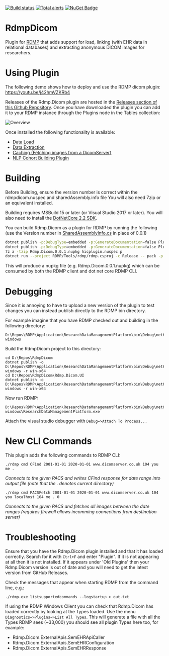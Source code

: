 [![Build status](https://github.com/SMI/RdmpDicom/actions/workflows/dotnet-core.yml/badge.svg)](https://github.com/SMI/RdmpDicom/actions/workflows/dotnet-core.yml) [![Total alerts](https://img.shields.io/lgtm/alerts/g/SMI/RdmpDicom.svg?logo=lgtm&logoWidth=18)](https://lgtm.com/projects/g/SMI/RdmpDicom/alerts/) [![NuGet Badge](https://buildstats.info/nuget/HIC.RDMP.Dicom)](https://buildstats.info/nuget/HIC.RDMP.Dicom)

# RdmpDicom
Plugin for [RDMP](https://github.com/HicServices/RDMP) that adds support for load, linking (with EHR data in relational databases) and extracting anonymous DICOM images for researchers.


# Using Plugin

The following demo shows how to deploy and use the RDMP dicom plugin:
https://youtu.be/j42hmVZKRb4

Releases of the Rdmp.Dicom plugin are hosted in the [Releases section of this Github Repository](https://github.com/SMI/RdmpDicom/releases).  Once you have downloaded the plugin you can add it to your RDMP instance through the Plugins node in the Tables collection:

![Overview](./Documentation/Images/AddPlugin.png)

Once installed the following functionality is available:

- [Data Load](./Documentation/DataLoad.md)
- [Data Extraction](./Documentation/DataExtraction.md)
- [Caching (Fetching images from a DicomServer)](./Documentation/Caching.md)
- [NLP Cohort Building Plugin](./Documentation/NlpPlugin.md)

# Building
Before Building, ensure the version number is correct within the rdmpdicom.nuspec and sharedAssembly.info file
You will also need 7zip or an equivalent installed.

Building requires MSBuild 15 or later (or Visual Studio 2017 or later).  You will also need to install the [DotNetCore 2.2 SDK](https://dotnet.microsoft.com/download).

You can build Rdmp.Dicom as a plugin for RDMP by running the following (use the Version number in [SharedAssemblyInfo.cs](SharedAssemblyInfo.cs) in place of 0.0.1)

```bash
dotnet publish -p:DebugType=embedded -p:GenerateDocumentation=false Plugin/windows/windows.csproj -c Release -o p/windows
dotnet publish -p:DebugType=embedded -p:GenerateDocumentation=false Plugin/main/main.csproj -c Release -o p/main
7z a -tzip Rdmp.Dicom.0.0.1.nupkg hicplugin.nuspec p
dotnet run --project RDMP/Tools/rdmp/rdmp.csproj -c Release -- pack -p --file Rdmp.Dicom.0.0.1.nupkg --dir yaml
```

This will produce a nupkg file (e.g. Rdmp.Dicom.0.0.1.nupkg) which can be consumed by both the RDMP client and dot net core RDMP CLI.

# Debugging
Since it is annoying to have to upload a new version of the plugin to test changes you can instead publish directly to the RDMP bin directory.

For example imagine that you have RDMP checked out and building in the following directory:
```
D:\Repos\RDMP\Application\ResearchDataManagementPlatform\bin\Debug\net6.0-windows
```

Build the RdmpDicom project to this directory:

```
cd D:\Repos\RdmpDicom
dotnet publish -o D:\Repos\RDMP\Application\ResearchDataManagementPlatform\bin\Debug\net6.0-windows -r win-x64
cd D:\Repos\RdmpDicom\Rdmp.Dicom.UI
dotnet publish -o D:\Repos\RDMP\Application\ResearchDataManagementPlatform\bin\Debug\net6.0-windows -r win-x64
```

Now run RDMP:
```
D:\Repos\RDMP\Application\ResearchDataManagementPlatform\bin\Debug\net6.0-windows\ResearchDataManagementPlatform.exe
```

Attach the visual studio debugger with `Debug=>Attach To Process...`



# New CLI Commands

This plugin adds the following commands to RDMP CLI:

```
./rdmp cmd CFind 2001-01-01 2020-01-01 www.dicomserver.co.uk 104 you me .
```
_Connects to the given PACS and writes CFind response for date range into output file (note that the . denotes current directory)_


```
./rdmp cmd PACSFetch 2001-01-01 2020-01-01 www.dicomserver.co.uk 104 you localhost 104 me . 0
```
_Connects to the given PACS and fetches all images between the date ranges (requires firewall allows incomming connections from destination server)_

# Troubleshooting
Ensure that you have the Rdmp.Dicom plugin installed and that it has loaded correctly.  Search for it with `Ctrl+F` and enter "Plugin".  If it is not appearing at all then it is not installed.  If it appears under 'Old Plugins' then your Rdmp.Dicom version is out of date and you will need to get the latest version from GitHub Releases.

Check the messages that appear when starting RDMP from the command line, e.g.:

`./rdmp.exe listsupportedcommands --logstartup > out.txt`

If using the RDMP Windows Client you can check that Rdmp.Dicom has loaded correctly by looking at the Types loaded.  Use the menu  `Diagnostics=>Plugins=>List All Types`.  This will generate a file with all the Types RDMP sees (~33,000) you should see all plugin Types here too, for example:

- Rdmp.Dicom.ExternalApis.SemEHRApiCaller
- Rdmp.Dicom.ExternalApis.SemEHRConfiguration
- Rdmp.Dicom.ExternalApis.SemEHRResponse
